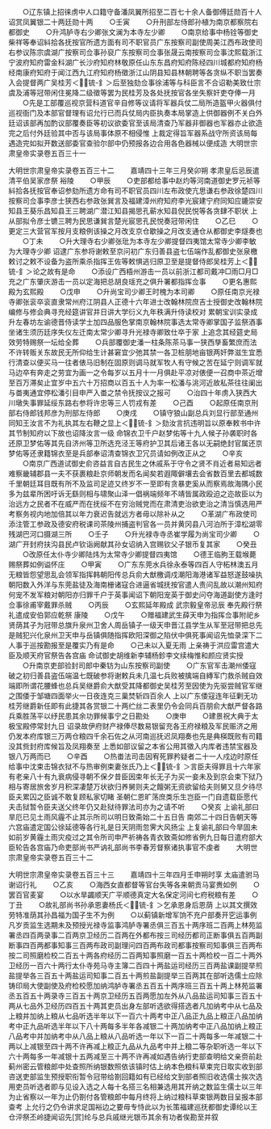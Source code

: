 <!-- { "loadSidebar": true } -->
　　○辽东镇上招徕虏中人口籍守备潘凤翼所招至二百七十余人备御傅廷勋百十人诏赏凤翼银二十两廷勋十两
　　○壬寅
　　○升刑部左侍郎孙植为南京都察院右都御史
　　○升鸿胪寺右少卿张文澜为本寺左少卿
　　○南京给事中杨铨等御史柴祥等奉诏紏拾各抚按官所遗方面有司不职官员广东按察司副使周美江西布政使司右参议陈宗虞湖广按察司佥事孙裒广东按察司佥事张晟云南按察司佥事沈熙载浙江宁波府知府雷金科湖广长沙府知府林敬原任山东东昌府知府陈经四川城都府知府杨经南康府知府于闻江西九江府知府杨徵浙江山阴县知县林朝聘等各贪纵不职当罢奏入会提督两广吴桂芳＜锍-釒＞后至独劾佥事徐浦等与科臣言不合诏勒美致仕宗虞及浦等冠带闲住冕降二级徵等罢为民桂芳及各处抚按官各坐失察奸吏夺俸一月
　　○先是工部覆巡视京营科道官辛自修等议请将军器兵仗二局所造盔甲火器俱付巡视衙门及本部官督理有诏允行已而兵仗局内臣执奏本局掌造上供御器例不关白外廷诏该部再加酌议部覆奏臣等初议欲委官至该局清查乃军器非御器也军器亦止欲造完之后付外廷验其中否与该局事体原不相侵惟  上裁定得旨军器系战守所资该局每遇造完如拟开数送部委官查验尔部中仍预报各边合用各色器械以便成造
大明世宗肃皇帝实录卷五百三十一


大明世宗肃皇帝实录卷五百三十二
　　嘉靖四十三年三月癸卯朔  孝肃皇后忌辰遣清平伯吴家彦祭  裕陵
　　○甲辰
　　○吏部都给事中赵灼等河南道御史罗元祯等紏拾各抚按官奉诏参劾所遗方命有司不职官员四川左布政使亢思谦右参政徐楚四川按察司佥事李彦士狭西右参政张巽言及福建漳州府知府李光宸建宁府同知应鏕崇安知县王葵乐昌知县王三聘湖广潜江知县揭思孔蕲水知县倪民悦等各贪肆不职状  上从部拟令彦士镳三聘为民思谦巽言楚光宸思孔民悦奏冠带闲住
　　○乙巳
　　○更定三大营官军按月支粮例该操之月改支京仓歇操之月改支通仓从都御史李燧奏也
　　○丁未
　　○升大理寺右少卿张玭为本寺左少卿提督四夷馆太常寺少卿李敏为大理寺少卿  诏逮广东参将谢敕至京问初广东归善县盗七伍端作乱都御史张泉檄敕讨之敕不设备为盗所乘杀指挥王佐等敕惧逃归原卫至是提督侍郎吴桂芳上＜锍-釒＞论之故有是命
　　○添设广西梧州游击一员以前浙江都司戴冲□雨□月□充之广东肇庆游击一员以定海把总胡良瑶充之俱升署都指挥佥事
　　○更名惠熙殿为玄熙殿
　　○戊申
　　○升尚宝司少卿王时槐为本司卿
　　○原任南京光禄寺卿张衮卒衮直隶常州府江阴县人正德十六年进士改翰林院庶吉士授御史改翰林院编修与修会典寻充经筵讲官并日讲大学衍义九年秩满升侍读校对  累朝宝训实录成升左春坊左谕德晋侍读学士加四品服色掌南京翰林院事选太常寺卿掌国子监祭酒事坐诸生须历廷序失仪左迁南太常少卿寻升光禄寺卿致仕卒于家  上追念其经筵史局效劳特赐祭一坛给全葬
　　○兵部覆御史潘一柱条陈茶马事一狭西孳畜繁庶而法不许转贩关东故民无所仰给生计甚窘宜少弛其禁一各卫桩朋地亩银两奸弊滋生宜悉行清查以便买马一往者俵马旧制在固原则调马就军牧人有守候之苦在延宁则调军就马边卒有奔走之劳宜为画一之令每岁以五月十一月俱赴平凉对俵便一召商中茶近增至百万滞矣止宜岁中五六十万招商以百五十人为率一松潘与洮河近故私茶往往阑出与畨夷通宜停松潘引目申严入畨之禁令抚按议之报可
　　○治四十年虏入狭西大川墩失事罪延绥东路右参将许忠等三人罚戎有差
　　○己酉
　　○起原任南京刑部右侍郎钱邦彦为刑部左侍郎
　　○庚戌
　　○镇守狼山副总兵刘显行部至通州同知王汝言不为礼执其左右鞭之显上＜锍-釒＞劾汝言抗违明旨以原奉敕书中许其节制知府以下故也诏降汝言一级  命锦衣卫千户赵梦佑等十九人候子孙袭职时各还原卫梦佑等其先自济州等卫所选充泾王等府护卫其后诸王各以无嗣绝封官属还京梦佑等还隶籍锦衣至是兵部奉诏清查锦衣卫冗员请如例改正从之
　　○辛亥
　　○南京广西道试御史俞咨益言自古民生之休戚系于守令之贤不肖近者易知远者难察畿辅郡县一夫不获裹粮赴京师朝发而名闻矣若遐陬僻壤去会省数百里去都城数千里朝廷耳目既有所不及监司足迹又终岁不一至即有贪暴吏奚从而察焉故海隅小民多为兹辈所困吁诉无繇则相与啸聚山泽一倡祸端频年不靖皆属政殴迫之迩故臣以为治远方之民者不在威严而在抚绥不在穷治贼党而在肃清吏治欲吏治之清当慎选用严考察务视内地加倍其以年力衰迟告就远方者毋以除补从之
　　○革湖广布政使司添注管工参政及德安府税课司茶陵州捕盗判官各一员并黄冈县八河泊所于漳松湖零残湖巴河口摄湖三所
　　○壬子
　　○升光禄寺寺丞崔学履为尚宝司少卿
　　○湖广开封府扶沟县民卢钦诣阙献其孙女诏纳入宫赐钦父子银币复其家
　　○癸丑
　　○改原任太仆寺少卿陆炜为太常寺少卿提督四夷馆
　　○德王临胊王载堠薨赐祭葬如例谥怀庄
　　○甲寅
　　○广东东莞水兵徐永泰等四百人守柘林澳五月无粮皆怨望思乱会领军指挥韩朝阳传总兵俞大猷檄调戍潮阳海港诸军益怒遂鼓噪执朝阳数入外洋与东莞盐徒及海南栅诸寇合进逼省城抚按官遣人责问乱故以潮州知府何宠不发军粮对朝阳亦归罪千户于英事闻诏下朝阳宠英于御史问夺海道副使方逢时佥事徐甫宰戴罪杀贼
　　○丙辰
　　○玄熙延年殿成  武宗毅皇帝忌辰  奉先殿行祭礼遣成安伯郭应乾祭  康陵
　　○戊午
　　○赠福建武生薛天申为指挥佥事附祀乡贤荫其子为冠带总旗升泉州卫舍人周岳镇子一级天申晋江县学生从军至冠带把总先是贼犯兴化泉州卫天申与岳镇俱随指挥欧阳深御之陷伏中俱死事闻诏先恤录深下二人事于巡按勘报至是覆实乃有是命
　　○己未以入夏无雨  上亲祷于洪应雷宫遣大臣及顺天府官祭告各宫庙  命试御史胡维新李辅杨鉁李文续梅惟和颜应贤实授
　　○升南京吏部验封司郎中秦钫为山东按察司副使
　　○广东官军击潮州倭寇破之初归善县盗伍端温七既破参将谢敕兵未几温七兵败被擒端自縳军门救杀贼自效端即所谓花腰蜂也总兵吴继爵俞大猷受其降都御史吴桂芳至因使为先驱尝贼官军继之围倭于邹塘四面举火一日夜连克三巢焚斩四百余人  上以广东倭寇连年征剿无功桂芳继爵新任即有此捷其各赏银二十两纻丝二表里仍令会同兵百朋俞大猷严督各路兵乘胜荡平以纾民患其余功罪候事宁之日勘处
　　○庚申
　　○建景祝大典于太极宝殿停常封九日  诏录故伊府财产禄俸尽数易银留充各王府禄粮及军民赈济之用仍发本府库银三万两仓粮四千余石佐之从河南巡抚迟凤翔奏也先是典楧既败有司籍没其赀封府库候旨及凤翔奏至  上悉如部议留之本省公用其徵入内库者违禁宝器及银八万两而已
　　○辛酉
　　○热畨法司击因宥死罪矜疑者二十一人戍边时原任给事中沈束击锦衣狱不与热审例束妻张氏乃上＜锍-釒＞言臣夫得罪且十六年家有老亲八十有九衰病侵寻朝不保夕昔臣因束年长无子为买一妾未及到京会束下狱乃相与寄居旅舍岁月积深凄楚万状欲归养舅则夫之饘粥无资欲留给夫则舅又旦夕待尽臣夫累囚之臣诚不敢复顾私家切睹  圣朝仁恩旷荡庶类乐生岂臣一门自遗载臣愿代夫击狱暂令臣夫送父终年仍又赴狱待罪法司亦为之请不听
　　○癸亥  上谕礼部曰旱厄已见土雨风霾不止其示所司以明日致斋始二十五日告  南郊二十四日告朝天等六宫庙遣定国公徐延德等各行礼是日天阴雨忽霁大风扬尘  上复谕礼部曰今旱固未如前岁黄霾土雨灾疫过之其令所司申严祈祷各青衣致斋如修省例九日每日遣府部大臣轮告各宫庙乃命吏部尚书严讷礼部尚书李春芳督察诸执事官不虔者
　　大明世宗肃皇帝实录卷五百三十二


大明世宗肃皇帝实录卷五百三十三
　　嘉靖四十三年四月壬申朔时享  太庙遣驸马谢诏行礼
　　○乙亥
　　○海西女直都督等官台失等各来朝贡马宴赉如例
　　○罢百官麦宴
　　○以水旱蠲顺天广平顺德真定大名保定河间七府税粮有差
　　○丁丑
　　○故礼部尚书孙承恩妻杨氏＜锍-釒＞乞承恩身后恩荫  上以其文撰效劳特准荫其孙昌福为国子生不为例
　　○以蓟镇新增军饷不充户部奏开穵运事例凡岁贡监生选期未及预授光禄寺监事鸿胪寺署丞俱三百五十两序班二百两上林苑监署丞四百两录事二百两京卫经历二百两在外都布按三司经历都司正断事俱五百两副断事四百两都事知事三百两布政司副理问四百两布政司都事按察司知事俱三百两布按二司照磨检校二百五十两各府经历二百两知事照磨一百五十两检校一百二十两外卫经历一百六十两行太仆寺苑马寺主簿二百四十两盐运司经历三百两盐课副提举煎盐提举各三百五十两盐运司知事二百五十两煎盐副提举三百两其在部听选儒士应除铸印局大使副使及府检校愿加纳鸿胪寺署丞五百五十两序班三百五十两上林苑监署丞五百五十两录寺三百五十两京卫经历五百两愿加左外从八品盐运司知事三百五十两从七品外卫经历四百五十两其吏员出身左部听选欲得搭选者凡加纳考中从七品及上粮并加纳上粮从七品听选半年以下一百六十两考中正八品正九品上粮正八品加纳考中正九品听选半年以下八十两每多半年各减银二十两加纳考中正八品加纳上粮正八品考中并加纳考中从八品上粮从八品听选一年以下一百二十两每多一年减银二十两以上减银至四十两不许再减上粮正九品从九品考中并上粮二等杂职听选一年以下六十两每多一年减银十五两减至三十两不许再减如遇告纳行吏部查明给文亲赍前赴蓟州密云管粮郎中处查照所纳银数照依该镇时估上纳本色粮科草束完日取实收到部咨送吏部监生预授职衔暂令冠带给劄回籍如有已经给文到部者照旧收选儒士挨次选用吏员听选者即与见设入选之人每十名搭三名相兼选用其开纳之数监生儒士以三年为止省察以一年为止仍劄付各管粮郎中每月终将上纳过粮科草束银两数目呈报本部查考  上允行之仍令讲求足国裕边之要毋专恃此以为长策福建巡抚都御史谭纶以王仓泙祭丕岭捷闻诏先[赏]纶与总兵戚继光银币其余有功者俟勘至并叙
